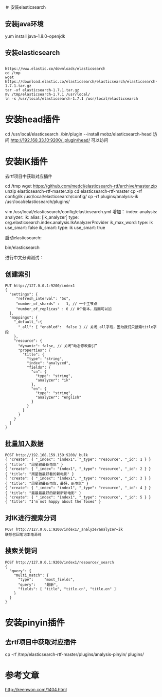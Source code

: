 ＃ 安装elasticsearch

## 安装java环境
yum install java-1.8.0-openjdk

## 安装elasticsearch

```

https://www.elastic.co/downloads/elasticsearch
cd /tmp
wget https://download.elastic.co/elasticsearch/elasticsearch/elasticsearch-1.7.1.tar.gz
tar -xf elasticsearch-1.7.1.tar.gz
mv /tmp/elasticsearch-1.7.1 /usr/local/
ln -s /usr/local/elasticsearch-1.7.1 /usr/local/elasticsearch

```

# 安装head插件

cd /usr/local/elasticsearch
./bin/plugin --install mobz/elasticsearch-head
访问 http://192.168.33.10:9200/_plugin/head/ 可以访问


# 安装IK插件

去rtf项目中获取对应插件

cd /tmp
wget https://github.com/medcl/elasticsearch-rtf/archive/master.zip
unzip elasticsearch-rtf-master.zip
cd elasticsearch-rtf-master
cp -rf config/ik /usr/local/elasticsearch/config/
cp -rf plugins/analysis-ik /usr/local/elasticsearch/plugins/

vim /usr/local/elasticsearch/config/elasticsearch.yml
增加：
index:
  analysis:
    analyzer:
      ik:
          alias: [ik_analyzer]
          type: org.elasticsearch.index.analysis.IkAnalyzerProvider
      ik_max_word:
          type: ik
          use_smart: false
      ik_smart:
          type: ik
          use_smart: true

启动elasticsearch:

bin/elasticsearch

进行中文分词测试：
## 创建索引
```
PUT http://127.0.0.1:9200/index1
{
  "settings": {
     "refresh_interval": "5s",
     "number_of_shards" :   1, // 一个主节点
     "number_of_replicas" : 0 // 0个副本，后面可以加
  },
  "mappings": {
    "_default_":{
      "_all": { "enabled":  false } // 关闭_all字段，因为我们只搜索title字段
    },
    "resource": {
      "dynamic": false, // 关闭“动态修改索引”
      "properties": {
        "title": {
          "type": "string",
          "index": "analyzed",
          "fields": {
            "cn": {
              "type": "string",
              "analyzer": "ik"
            },
            "en": {
              "type": "string",
              "analyzer": "english"
            }
          }
        }
      }
    }
  }
}
```
## 批量加入数据
```
POST http://192.168.159.159:9200/_bulk
{ "create": { "_index": "index1", "_type": "resource", "_id": 1 } }
{ "title": "周星驰最新电影" }
{ "create": { "_index": "index1", "_type": "resource", "_id": 2 } }
{ "title": "周星驰最好看的新电影" }
{ "create": { "_index": "index1", "_type": "resource", "_id": 3 } }
{ "title": "周星驰最新电影，最好，新电影" }
{ "create": { "_index": "index1", "_type": "resource", "_id": 4 } }
{ "title": "最最最最好的新新新新电影" }
{ "create": { "_index": "index1", "_type": "resource", "_id": 5 } }
{ "title": "I'm not happy about the foxes" }
```

## 对IK进行搜索分词
```
POST http://127.0.0.1:9200/index1/_analyze?analyzer=ik
联想召回笔记本电源线
```

## 搜索关键词
```
POST http://127.0.0.1:9200/index1/resource/_search
{
  "query": {
    "multi_match": {
      "type":     "most_fields",
      "query":    "最新",
      "fields": [ "title", "title.cn", "title.en" ]
    }
  }
}
```

# 安装pinyin插件

## 去rtf项目中获取对应插件

cp -rf /tmp/elasticsearch-rtf-master/plugins/analysis-pinyin/ plugins/



# 参考文章
http://keenwon.com/1404.html

